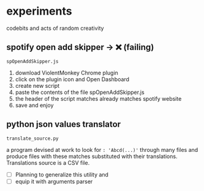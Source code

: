 # experiments
codebits and acts of random creativity

## spotify open add skipper -> :x: (failing)
`spOpenAddSkipper.js`

1. download ViolentMonkey Chrome plugin
2. click on the plugin icon and Open Dashboard
3. create new script
4. paste the contents of the file spOpenAddSkipper.js
5. the header of the script matches already matches spotify website 
6. save and enjoy

## python json values translator
`translate_source.py`

a program devised at work to look for `: 'Abcd(...)'` through many files and produce files with these matches substituted with their translations. Translations source is a CSV file.
- [ ] Planning to generalize this utility and
- [ ] equip it with arguments parser
